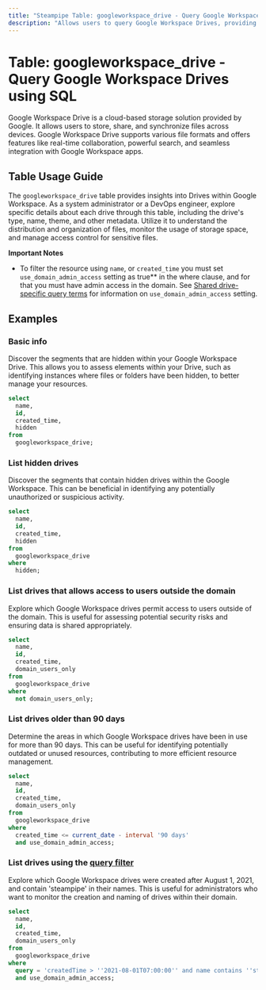 ```yaml
---
title: "Steampipe Table: googleworkspace_drive - Query Google Workspace Drives using SQL"
description: "Allows users to query Google Workspace Drives, providing detailed information about each drive, including the drive's type, name, theme, and other metadata."
---
```


# Table: googleworkspace_drive - Query Google Workspace Drives using SQL

Google Workspace Drive is a cloud-based storage solution provided by Google. It allows users to store, share, and synchronize files across devices. Google Workspace Drive supports various file formats and offers features like real-time collaboration, powerful search, and seamless integration with Google Workspace apps.

## Table Usage Guide

The `googleworkspace_drive` table provides insights into Drives within Google Workspace. As a system administrator or a DevOps engineer, explore specific details about each drive through this table, including the drive's type, name, theme, and other metadata. Utilize it to understand the distribution and organization of files, monitor the usage of storage space, and manage access control for sensitive files.

**Important Notes**
- To filter the resource using `name`, or `created_time` you must set `use_domain_admin_access` setting as true** in the where clause, and for that you must have admin access in the domain. See [Shared drive-specific query terms](https://developers.google.com/drive/api/v3/ref-search-terms#drive_properties) for information on `use_domain_admin_access` setting.

## Examples

### Basic info
Discover the segments that are hidden within your Google Workspace Drive. This allows you to assess elements within your Drive, such as identifying instances where files or folders have been hidden, to better manage your resources.

```sql
select
  name,
  id,
  created_time,
  hidden
from
  googleworkspace_drive;
```

### List hidden drives
Discover the segments that contain hidden drives within the Google Workspace. This can be beneficial in identifying any potentially unauthorized or suspicious activity.

```sql
select
  name,
  id,
  created_time,
  hidden
from
  googleworkspace_drive
where
  hidden;
```

### List drives that allows access to users outside the domain
Explore which Google Workspace drives permit access to users outside of the domain. This is useful for assessing potential security risks and ensuring data is shared appropriately.

```sql
select
  name,
  id,
  created_time,
  domain_users_only
from
  googleworkspace_drive
where
  not domain_users_only;
```

### List drives older than 90 days
Determine the areas in which Google Workspace drives have been in use for more than 90 days. This can be useful for identifying potentially outdated or unused resources, contributing to more efficient resource management.

```sql
select
  name,
  id,
  created_time,
  domain_users_only
from
  googleworkspace_drive
where
  created_time <= current_date - interval '90 days'
  and use_domain_admin_access;
```

### List drives using the [query filter](https://developers.google.com/drive/api/v3/ref-search-terms#drive_properties)
Explore which Google Workspace drives were created after August 1, 2021, and contain 'steampipe' in their names. This is useful for administrators who want to monitor the creation and naming of drives within their domain.

```sql
select
  name,
  id,
  created_time,
  domain_users_only
from
  googleworkspace_drive
where
  query = 'createdTime > ''2021-08-01T07:00:00'' and name contains ''steampipe'''
  and use_domain_admin_access;
```